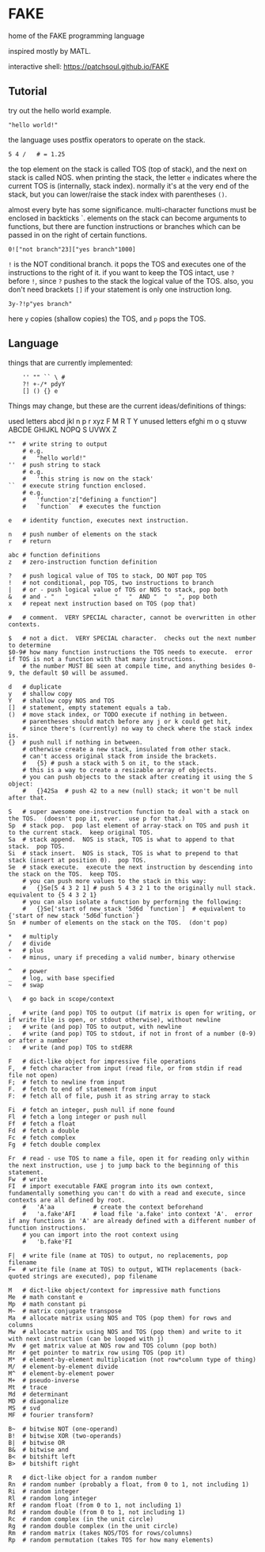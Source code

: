 # FAKE
home of the FAKE programming language

inspired mostly by MATL.

interactive shell: https://patchsoul.github.io/FAKE

## Tutorial

try out the hello world example.

    "hello world!"

the language uses postfix operators to operate on the stack.

    5 4 /   # = 1.25

the top element on the stack is called TOS (top of stack), and the next on stack is called NOS.
when printing the stack, the letter `e` indicates where the current TOS is (internally, stack index).
normally it's at the very end of the stack, but you can lower/raise the stack index with parentheses `()`.

almost every byte has some significance.  multi-character functions must be enclosed in backticks \`.
elements on the stack can become arguments to functions, but there are function instructions
or branches which can be passed in on the right of certain functions.

    0!["not branch"23]["yes branch"1000]

`!` is the NOT conditional branch.  it pops the TOS and executes one of the instructions 
to the right of it.  if you want to keep the TOS intact, use `?` before `!`, since `?` pushes to
the stack the logical value of the TOS.  also, you don't need brackets `[]` if your statement is
only one instruction long.

    3y-?!p"yes branch"

here `y` copies (shallow copies) the TOS, and `p` pops the TOS.



## Language

things that are currently implemented:
```
    '' "" `` \ #
    ?! +-/* pdyY
    [] () {} e
```

Things may change, but these are the current ideas/definitions of things:

used letters
    abcd jkl n p r xyz
    F M R T Y
unused letters
    efghi m o q stuvw
    ABCDE GHIJKL NOPQ S UVWX Z

    ""  # write string to output
        # e.g.
        #   "hello world!"
    ''  # push string to stack
        # e.g.
        #   'this string is now on the stack'
    ``  # execute string function enclosed.
        # e.g.
        #   'function'z["defining a function"]
        #   `function`  # executes the function

    e   # identity function, executes next instruction.  

    n   # push number of elements on the stack
    r   # return

    abc # function definitions
    z   # zero-instruction function definition
    
    ?   # push logical value of TOS to stack, DO NOT pop TOS
    !   # not conditional, pop TOS, two instructions to branch
    |   # or - push logical value of TOS or NOS to stack, pop both
    &   # and - "   "       "     "   "  AND "  "   ", pop both
    x   # repeat next instruction based on TOS (pop that)

    #   # comment.  VERY SPECIAL character, cannot be overwritten in other contexts.

    $   # not a dict.  VERY SPECIAL character.  checks out the next number to determine
    $0-9# how many function instructions the TOS needs to execute.  error if TOS is not a function with that many instructions.
        # the number MUST BE seen at compile time, and anything besides 0-9, the default $0 will be assumed.

    d   # duplicate
    y   # shallow copy
    Y   # shallow copy NOS and TOS
    []  # statement, empty statement equals a tab.
    ()  # move stack index, or TODO execute if nothing in between.
        # parentheses should match before any j or k could get hit, 
        # since there's (currently) no way to check where the stack index is.
    {}  # push null if nothing in between.  
        # otherwise create a new stack, insulated from other stack.  
        # can't access original stack from inside the brackets.
        #   {5} # push a stack with 5 on it, to the stack.
        # this is a way to create a resizable array of objects.
        # you can push objects to the stack after creating it using the S object:
        #   {}42Sa  # push 42 to a new (null) stack; it won't be null after that.

    S   # super awesome one-instruction function to deal with a stack on the TOS.  (doesn't pop it, ever.  use p for that.)
    Sp  # stack pop.  pop last element of array-stack on TOS and push it to the current stack.  keep original TOS.
    Sa  # stack append.  NOS is stack, TOS is what to append to that stack.  pop TOS.
    Si  # stack insert.  NOS is stack, TOS is what to prepend to that stack (insert at position 0).  pop TOS.
    Se  # stack execute.  execute the next instruction by descending into the stack on the TOS.  keep TOS.
        # you can push more values to the stack in this way:
        #   {}Se[5 4 3 2 1] # push 5 4 3 2 1 to the originally null stack.  equivalent to {5 4 3 2 1}
        # you can also isolate a function by performing the following:
        #   {}Se['start of new stack '5d6d `function`]  # equivalent to {'start of new stack '5d6d`function`}
    Sn  # number of elements on the stack on the TOS.  (don't pop)

    *   # multiply
    /   # divide
    +   # plus
    -   # minus, unary if preceding a valid number, binary otherwise

    ^   # power
    _   # log, with base specified
    ~   # swap

    \   # go back in scope/context

    ,   # write (and pop) TOS to output (if matrix is open for writing, or if write file is open, or stdout otherwise), without newline
    ;   # write (and pop) TOS to output, with newline
    .   # write (and pop) TOS to stdout, if not in front of a number (0-9) or after a number
    :   # write (and pop) TOS to stdERR

    F   # dict-like object for impressive file operations
    F,  # fetch character from input (read file, or from stdin if read file not open)
    F;  # fetch to newline from input
    F.  # fetch to end of statement from input
    F:  # fetch all of file, push it as string array to stack

    Fi  # fetch an integer, push null if none found
    Fl  # fetch a long integer or push null
    Ff  # fetch a float
    Fd  # fetch a double
    Fc  # fetch complex
    Fg  # fetch double complex

    Fr  # read - use TOS to name a file, open it for reading only within the next instruction, use j to jump back to the beginning of this statement.
    Fw  # write
    FI  # import executable FAKE program into its own context, fundamentally something you can't do with a read and execute, since contexts are all defined by root.
        #   'A'aa           # create the context beforehand
        #   'a.fake'AFI     # load file 'a.fake' into context 'A'.  error if any functions in 'A' are already defined with a different number of function instructions. 
        # you can import into the root context using 
        #   'b.fake'FI 

    F|  # write file (name at TOS) to output, no replacements, pop filename
    F=  # write file (name at TOS) to output, WITH replacements (back-quoted strings are executed), pop filename

    M   # dict-like object/context for impressive math functions
    Me  # math constant e
    Mp  # math constant pi
    M~  # matrix conjugate transpose
    Ma  # allocate matrix using NOS and TOS (pop them) for rows and columns
    Mw  # allocate matrix using NOS and TOS (pop them) and write to it with next instruction (can be looped with j)
    Mv  # get matrix value at NOS row and TOS column (pop both)
    Mr  # get pointer to matrix row using TOS (pop it)
    M*  # element-by-element multiplication (not row*column type of thing)
    M/  # element-by-element divide
    M^  # element-by-element power
    M+  # pseudo-inverse
    Mt  # trace
    Md  # determinant
    MD  # diagonalize
    MS  # svd
    MF  # fourier transform?

    B~  # bitwise NOT (one-operand)
    B!  # bitwise XOR (two-operands)
    B|  # bitwise OR
    B&  # bitwise and
    B<  # bitshift left
    B>  # bitshift right
   
    R   # dict-like object for a random number
    Rn  # random number (probably a float, from 0 to 1, not including 1)
    Ri  # random integer
    Rl  # random long integer
    Rf  # random float (from 0 to 1, not including 1)
    Rd  # random double (from 0 to 1, not including 1)
    Rc  # random complex (in the unit circle)
    Rg  # random double complex (in the unit circle)
    Rm  # random matrix (takes NOS/TOS for rows/columns)
    Rp  # random permutation (takes TOS for how many elements)
